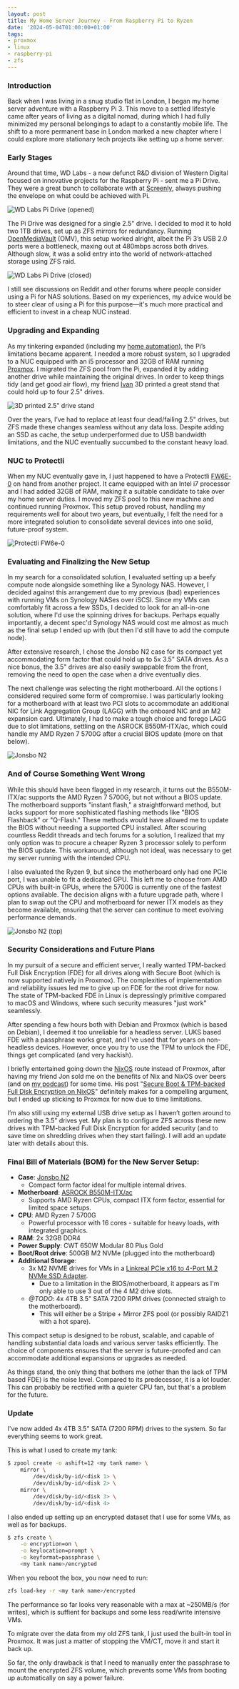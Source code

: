 ```yaml
---
layout: post
title: My Home Server Journey - From Raspberry Pi to Ryzen
date: '2024-05-04T01:00:00+01:00'
tags:
- proxmox
- linux
- raspberry-pi
- zfs
---
```


### Introduction

Back when I was living in a snug studio flat in London, I began my home server adventure with a Raspberry Pi 3. This move to a settled lifestyle came after years of living as a digital nomad, during which I had fully minimized my personal belongings to adapt to a constantly mobile life. The shift to a more permanent base in London marked a new chapter where I could explore more stationary tech projects like setting up a home server.

### Early Stages

Around that time, WD Labs - a now defunct R&D division of Western Digital focused on innovative projects for the Raspberry Pi - sent me a Pi Drive. They were a great bunch to collaborate with at [Screenly](https://www.screenly.io), always pushing the envelope on what could be achieved with Pi.

![WD Labs Pi Drive (opened)](/assets/wd-pi-drive-open.jpg)

The Pi Drive was designed for a single 2.5" drive. I decided to mod it to hold two 1TB drives, set up as ZFS mirrors for redundancy. Running [OpenMediaVault](https://www.openmediavault.org/) (OMV), this setup worked alright, albeit the Pi 3’s USB 2.0 ports were a bottleneck, maxing out at 480mbps across both drives. Although slow, it was a solid entry into the world of network-attached storage using ZFS raid.

![WD Labs Pi Drive (closed)](/assets/wd-pi-drive-closed.jpg)

I still see discussions on Reddit and other forums where people consider using a Pi for NAS solutions. Based on my experiences, my advice would be to steer clear of using a Pi for this purpose—it's much more practical and efficient to invest in a cheap NUC instead.

### Upgrading and Expanding

As my tinkering expanded (including my [home automation]({{site.url}}/2020/05/25/homeassistant-ikea-tradfri-flux-sensors.html)), the Pi’s limitations became apparent. I needed a more robust system, so I upgraded to a NUC equipped with an i5 processor and 32GB of RAM running [Proxmox](https://proxmox.com/en/). I migrated the ZFS pool from the Pi, expanded it by adding another drive while maintaining the original drives. In order to keep things tidy (and get good air flow), my friend [Ivan](https://twitter.com/ipedrazas) 3D printed a great stand that could hold up to four 2.5" drives.

![3D printed 2.5" drive stand](/assets/3d-printed-drive-stand.jpg)

Over the years, I’ve had to replace at least four dead/failing 2.5" drives, but ZFS made these changes seamless without any data loss. Despite adding an SSD as cache, the setup underperformed due to USB bandwidth limitations, and the NUC eventually succumbed to the constant heavy load.

### NUC to Protectli

When my NUC eventually gave in, I just happened to have a Protectli [FW6E-0](https://eu.protectli.com/product/fw6e/) on hand from another project. It came equipped with an Intel i7 processor and I had added 32GB of RAM, making it a suitable candidate to take over my home server duties. I moved my ZFS pool to this new machine and continued running Proxmox. This setup proved robust, handling my requirements well for about two years, but eventually, I felt the need for a more integrated solution to consolidate several devices into one solid, future-proof system.

![Protectli FW6e-0](/assets/protectli-fw6e-0.jpg)

### Evaluating and Finalizing the New Setup

In my search for a consolidated solution, I evaluated setting up a beefy compute node alongside something like a Synology NAS. However, I decided against this arrangement due to my previous (bad) experiences with running VMs on Synology NASes over iSCSI. Since my VMs can comfortably fit across a few SSDs, I decided to look for an all-in-one solution, where I'd use the spinning drives for backups. Perhaps equally importantly, a decent spec'd Synology NAS would cost me almost as much as the final setup I ended up with (but then I'd still have to add the compute node).

After extensive research, I chose the Jonsbo N2 case for its compact yet accommodating form factor that could hold up to 5x 3.5" SATA drives. As a nice bonus, the 3.5" drives are also easily swappable from the front, removing the need to open the case when a drive eventually dies.

The next challenge was selecting the right motherboard. All the options I considered required some form of compromise. I was particularly looking for a motherboard with at least two PCI slots to accommodate an additional NIC for Link Aggregation Group (LAGG) with the onboard NIC and an M2 expansion card. Ultimately, I had to make a tough choice and forego LAGG due to slot limitations, settling on the ASROCK B550M-ITX/ac, which could handle my AMD Ryzen 7 5700G after a crucial BIOS update (more on that below).

![Jonsbo N2](/assets/jonsbo-n2.jpg)

### And of Course Something Went Wrong

While this should have been flagged in my research, it turns out the B550M-ITX/ac supports the AMD Ryzen 7 5700G, but not without a BIOS update. The motherboard supports "instant flash," a straightforward method, but lacks support for more sophisticated flashing methods like "BIOS Flashback" or "Q-Flash." These methods would have allowed me to update the BIOS without needing a supported CPU installed. After scouring countless Reddit threads and tech forums for a solution, I realized that my only option was to procure a cheaper Ryzen 3 processor solely to perform the BIOS update. This workaround, although not ideal, was necessary to get my server running with the intended CPU.

I also evaluated the Ryzen 9, but since the motherboard only had one PCIe port, I was unable to fit a dedicated GPU. This left me to choose from AMD CPUs with built-in GPUs, where the 5700G is currently one of the fastest options available. The decision aligns with a future upgrade path, where I plan to swap out the CPU and motherboard for newer ITX models as they become available, ensuring that the server can continue to meet evolving performance demands.

![Jonsbo N2 (top)](/assets/jonsbo-n2-top.jpeg)

### Security Considerations and Future Plans

In my pursuit of a secure and efficient server, I really wanted TPM-backed Full Disk Encryption (FDE) for all drives along with Secure Boot (which is now supported natively in Proxmox). The complexities of implementation and reliability issues led me to give up on FDE for the root drive for now. The state of TPM-backed FDE in Linux is depressingly primitive compared to macOS and Windows, where such security measures "just work" seamlessly.

After spending a few hours both with Debian and Proxmox (which is based on Debian), I deemed it too unreliable for a headless server. LUKS based FDE with a passphrase works great, and I've used that for years on non-headless devices. However, once you try to use the TPM to unlock the FDE, things get complicated (and very hackish).

I briefly entertained going down the [NixOS](https://nixos.org/) route instead of Proxmox, after having my friend Jon sold me on the benefits of Nix and NixOS over beers (and on [my podcast](https://www.youtube.com/watch?v=9l-U2NwbKOc)) for some time. His post "[Secure Boot & TPM-backed Full Disk Encryption on NixOS](https://jnsgr.uk/2024/04/nixos-secure-boot-tpm-fde/)" definitely makes for a compelling argument, but I ended up sticking to Proxmox for now due to time limitations.

I’m also still using my external USB drive setup as I haven’t gotten around to ordering the 3.5" drives yet. My plan is to configure ZFS across these new drives with TPM-backed Full Disk Encryption for added security (and to save time on shredding drives when they start failing). I will add an update later with details about this.

### Final Bill of Materials (BOM) for the New Server Setup:

* **Case**: [Jonsbo N2](https://www.aliexpress.com/item/1005004980577095.html)
  * Compact form factor ideal for multiple internal drives.
* **Motherboard**: [ASROCK B550M-ITX/ac](https://www.aliexpress.com/item/1005006480641176.html)
  * Supports AMD Ryzen CPUs, compact ITX form factor, essential for limited space setups.
* **CPU**: AMD Ryzen 7 5700G
  * Powerful processor with 16 cores - suitable for heavy loads, with integrated graphics.
* **RAM**: 2x 32GB DDR4
* **Power Supply**: CWT 650W Modular 80 Plus Gold
* **Boot/Root drive**: 500GB M2 NVMe (plugged into the motherboard)
* **Additional Storage**:
  * 3x M2 NVME drives for VMs in a [Linkreal PCIe x16 to 4-Port M.2 NVMe SSD Adapter](https://www.aliexpress.com/item/1005003877778925.html).
    * Due to a limitation in the BIOS/motherboard, it appears as I'm only able to use 3 out of the 4 M2 drive slots.
  * *@TODO*: 4x 4TB 3.5" SATA 7200 RPM drives (connected straigh to the motherboard).
    * This will either be a Stripe + Mirror ZFS pool (or possibly RAIDZ1 with a hot spare).

This compact setup is designed to be robust, scalable, and capable of handling substantial data loads and various server tasks efficiently. The choice of components ensures that the server is future-proofed and can accommodate additional expansions or upgrades as needed.

As things stand, the only thing that bothers me (other than the lack of TPM based FDE) is the noise level. Compared to its predecessor, it is a lot louder. This can probably be rectified with a quieter CPU fan, but that's a problem for the future.

### Update

I've now added 4x 4TB 3.5" SATA (7200 RPM) drives to the system. So far everything seems to work great.

This is what I used to create my tank:

```bash
$ zpool create -o ashift=12 <my tank name> \
    mirror \
        /dev/disk/by-id/<disk 1> \
        /dev/disk/by-id/<disk 2> \
    mirror \
        /dev/disk/by-id/<disk 3> \
        /dev/disk/by-id/<disk 4>
```

I also ended up setting up an encrypted dataset that I use for some VMs, as well as for backups.

```bash
$ zfs create \
    -o encryption=on \
    -o keylocation=prompt \
    -o keyformat=passphrase \
    <my tank name>/encrypted
```

When you reboot the box, you now need to run:

```bash
zfs load-key -r <my tank name>/encrypted
```

The performance so far looks very reasonable with a max at ~250MB/s (for writes), which is suffient for backups and some less read/write intensive VMs.

To migrate over the data from my old ZFS tank, I just used the built-in tool in Proxmox. It was just a matter of stopping the VM/CT, move it and start it back up.

So far, the only drawback is that I need to manually enter the passphrase to mount the encrypted ZFS volume, which prevents some VMs from booting up automatically on say a power failure.
